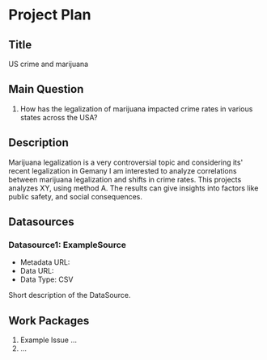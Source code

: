 # Project Plan

## Title
<!-- Give your project a short title. -->
US crime and marijuana

## Main Question

<!-- Think about one main question you want to answer based on the data. -->
1. How has the legalization of marijuana impacted crime rates in various states across the USA?

## Description

<!-- Describe your data science project in max. 200 words. Consider writing about why and how you attempt it. -->
Marijuana legalization is a very controversial topic and considering its' recent legalization in Gemany I am interested to analyze correlations between marijuana legalization and shifts in crime rates.
This projects analyzes XY, using method A.
The results can give insights into factors like public safety, and social consequences.

## Datasources

<!-- Describe each datasources you plan to use in a section. Use the prefic "DatasourceX" where X is the id of the datasource. -->

### Datasource1: ExampleSource
* Metadata URL: 
* Data URL:
* Data Type: CSV

Short description of the DataSource.

## Work Packages

<!-- List of work packages ordered sequentially, each pointing to an issue with more details. -->

1. Example Issue ...
2. ...